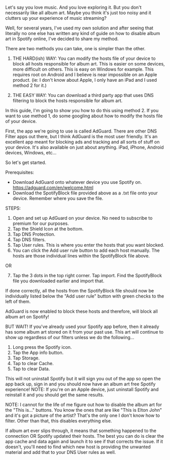 Let's say you love music. And you love exploring it. But you don't necessarily like all album art. Maybe you think it's just too noisy and it clutters up your experience of music streaming?

Well, for several years, I've used my own solution and after seeing that literally no one else has written any kind of guide on how to disable album art in Spotify online, I've decided to share my method.

There are two methods you can take, one is simpler than the other.
	
 1. THE HARD(ish) WAY: You can modify the hosts file of your device to block all hosts responsible for album art. This is easier on some devices, more difficult on others. This is easy on Windows for example. This requires root on Android and I believe is near impossible on an Apple product. (ie: I don't know about Apple, I only have an iPad and I used method 2 for it.)
	
 2. THE EASY WAY: You can download a third party app that uses DNS filtering to block the hosts responsible for album art.

In this guide, I'm going to show you how to do this using method 2. If you want to use method 1, do some googling about how to modify the hosts file of your device.

First, the app we're going to use is called AdGuard. There are other DNS Filter apps out there, but I think AdGuard is the most user friendly. It's an excellent app meant for blocking ads and tracking and all sorts of stuff on your device. It's also available on just about anything. iPad, iPhone, Android devices,  Windows, etc...

So let's get started.

Prerequisites:
- Download AdGuard onto whatever device you use Spotify on. https://adguard.com/en/welcome.html
- Download the SpotifyBlock file provided above as a .txt file onto your device. Remember where you save the file.

STEPS:
1. Open and set up AdGuard on your device. No need to subscribe to premium for our purposes.
2. Tap the Shield Icon at the bottom.
3. Tap DNS Protection.
4. Tap DNS filters.
5. Tap User rules. This is where you enter the hosts that you want blocked.
6. You can click the Add user rule button to add each host manually. The hosts are those individual lines within the SpotifyBlock file above.

OR

7. Tap the 3 dots in the top right corner. Tap import. Find the SpotifyBlock file you downloaded earlier and import that.

If done correctly, all the hosts from the SpotifyBlock file should now be individually listed below the "Add user rule" button with green checks to the left of them.

AdGuard is now enabled to block these hosts and therefore, will block all album art on Spotify!

BUT WAIT! If you've already used your Spotify app before, then it already has some album art stored on it from your past use. This art will continue to show up regardless of our filters unless we do the following...

1. Long press the Spotify icon.
2. Tap the App info button.
3. Tap Storage.
4. Tap to clear Cache.
5. Tap to clear Data.

This will not uninstall Spotify but it will sign you out of the app so open the app back up, sign in and you should now have an album art free Spotify experience! NOTE: If you're on an Apple device, just uninstall Spotify and reinstall it and you should get the same results.

NOTE: I cannot for the life of me figure out how to disable the album art for the "This is..." buttons. You know the ones that are like "This is Elton John" and it's got a picture of the artist? That's the only one I don't know how to filter. Other than that, this disables everything else.

If album art ever slips through, it means that something happened to the connection OR Spotify updated their hosts. The best you can do is clear the app cache and data again and launch it to see if that corrects the issue. If it doesn't, you'll need to find which new host is providing the unwanted material and add that to your DNS User rules as well. 

